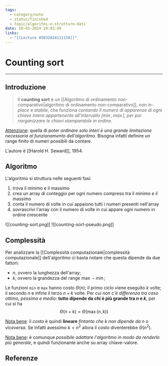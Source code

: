 ```yaml
---
tags:
  - category/note
  - status/finished
  - topic/algoritmi-e-strutture-dati
date: 10-03-2024 19:43:49
links:
  - "[[Lecture 05032024111158]]"
---
```

# Counting sort
---
## Introduzione
> Il **counting sort** è un [[Algoritmo di ordinamento non-comparativo|algoritmo di ordinamento non-comparativo]], _non in-place_ e _stabile_, che funziona _contando il numero di apparenze di ogni chiave intera appartenente all'intervallo $[\min, \max]$, per poi riorganizzare le chiavi stampandole in ordine_. 

<u>Attenzione</u>: quella di poter _ordinare solo interi è una grande limitazione necessaria al funzionamento dell'algoritmo_. Bisogna infatti definire un range finito di numeri possibili da contare.

L'autore è [[Harold H. Seward]], 1954.

## Algoritmo
L'algoritmo si struttura nelle seguenti fasi:
1. trova il minimo e il massimo
2. crea un array di conteggio per ogni numero compreso tra il minimo e il massimo
3. conta il numero di volte in cui appaiono tutti i numeri presenti nell'array
4. sovrascrivi l'array con il numero di volte in cui appare ogni numero in ordine crescente

![[counting-sort.png]]
![[counting-sort-pseudo.png]]

## Complessità
Per analizzare la [[Complessità computazionale|complessità computazionale]] dell'algoritmo ci basta notare che questa dipende da due fattori:
- $n$, ovvero la lunghezza dell'array;
- $k$, ovvero la grandezza del range $\max-\min$;

Le funzioni `min` e `max` hanno costo $\Theta(n)$; il primo ciclo viene eseguito $k$ volte; il secondo $n$ e infine il terzo $n+k$ volte. Per cui _non c'è differenza tra caso ottimo, pessimo e medio_: **tutto dipende da chi è più grande tra $n$ e $k$**, per cui si ha
$$\Theta(n + k) = \Theta(\max(n, k))$$

<u>Nota bene</u>: il _costo_ è quindi **lineare** _fintanto che $k$ non dipende da $n$ o viceversa_. Se infatti avessimo $k = n^{2}$ allora il costo diventerebbe $\Theta(n^{2})$.

<u>Nota bene</u>: è comunque _possibile adattare l'algoritmo in modo da renderlo più generale_, e quindi funzionante anche su array chiave-valore.

## Referenze